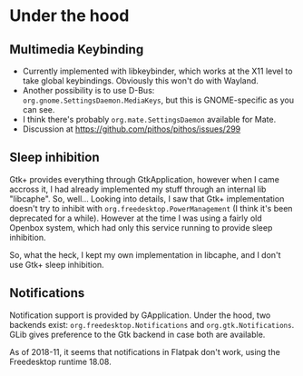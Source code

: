 Under the hood
==============



Multimedia Keybinding
---------------------

- Currently implemented with libkeybinder, which works at the X11 level to take
  global keybindings.  Obviously this won't do with Wayland.
- Another possibility is to use D-Bus: `org.gnome.SettingsDaemon.MediaKeys`,
  but this is GNOME-specific as you can see.
- I think there's probably `org.mate.SettingsDaemon` available for Mate.
- Discussion at <https://github.com/pithos/pithos/issues/299>



Sleep inhibition
----------------

Gtk+ provides everything through GtkApplication, however when I came accross
it, I had already implemented my stuff through an internal lib "libcaphe". So,
well... Looking into details, I saw that Gtk+ implementation doesn't try to
inhibit with `org.freedesktop.PowerManagement` (I think it's been deprecated
for a while).  However at the time I was using a fairly old Openbox system,
which had only this service running to provide sleep inhibition.

So, what the heck, I kept my own implementation in libcaphe, and I don't use
Gtk+ sleep inhibition.



Notifications
-------------

Notification support is provided by GApplication. Under the hood, two backends
exist: `org.freedesktop.Notifications` and `org.gtk.Notifications`. GLib gives
preference to the Gtk backend in case both are available.

As of 2018-11, it seems that notifications in Flatpak don't work, using the
Freedesktop runtime 18.08.
